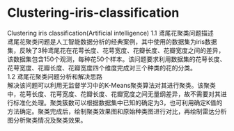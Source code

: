 # Clustering-iris-classification
Clustering iris classification(Artificial intelligence)
1.1	鸢尾花聚类问题描述  
鸢尾花聚类问题是人工智能数据分析的经典案例，其中使用的数据集为iris数据集，反映了3种鸢尾花在花萼长度、花萼宽度、花瓣长度、花瓣宽度之间的差异，该数据集包含150个观测，每种花50个样本。该问题要求利用数据集的花萼长度、花萼宽度、花瓣长度、花瓣宽度四个维度完成对三个种类的花的分类。  
1.2	鸢尾花聚类问题分析和解决思路  
解决该问题可以利用无监督学习中的K-Means聚类算法对其进行聚类。该聚类中，花萼长度、花萼宽度、花瓣长度、花瓣宽度之间无量纲差异，故不需要对其进行标准化处理。聚类簇数可以根据数据集中已知的确定为3，也可利用确定K值的方法确定。聚类完成后，绘制聚类效果图和原始种类图进行对比，再绘制雷达分析图分析聚类情况及聚类效果。  
